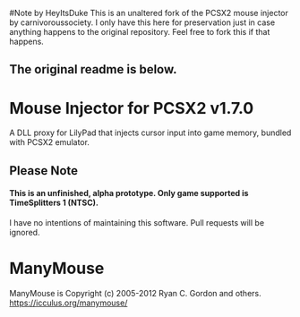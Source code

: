 #Note by HeyItsDuke
This is an unaltered fork of the PCSX2 mouse injector by carnivoroussociety. I only have this here for preservation just in case anything happens to the original repository. Feel free to fork this if that happens.

The original readme is below.
-------------------------------------------------------------------------------------------------------------------------------------------------------------------------

# Mouse Injector for PCSX2 v1.7.0

A DLL proxy for LilyPad that injects cursor input into game memory, bundled with PCSX2 emulator.

## Please Note
#### This is an unfinished, alpha prototype. Only game supported is TimeSplitters 1 (NTSC).
I have no intentions of maintaining this software. Pull requests will be ignored.

# ManyMouse

ManyMouse is Copyright (c) 2005-2012 Ryan C. Gordon and others. https://icculus.org/manymouse/

